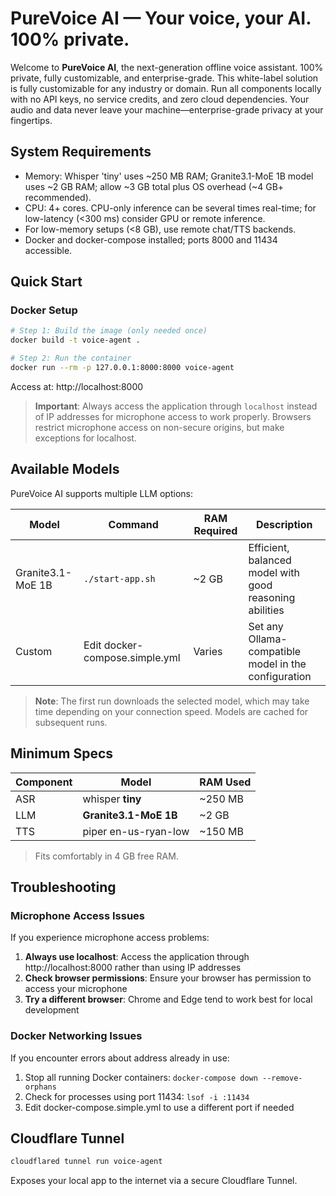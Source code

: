 # PureVoice AI — Your voice, your AI. 100% private.

Welcome to **PureVoice AI**, the next-generation offline voice assistant.
100% private, fully customizable, and enterprise-grade.
This white-label solution is fully customizable for any industry or domain.
Run all components locally with no API keys, no service credits, and zero cloud dependencies.
Your audio and data never leave your machine—enterprise-grade privacy at your fingertips.

## System Requirements
 - Memory: Whisper 'tiny' uses ~250 MB RAM; Granite3.1-MoE 1B model uses ~2 GB RAM; allow ~3 GB total plus OS overhead (~4 GB+ recommended).
- CPU: 4+ cores. CPU-only inference can be several times real-time; for low-latency (<300 ms) consider GPU or remote inference.
- For low-memory setups (<8 GB), use remote chat/TTS backends.
- Docker and docker-compose installed; ports 8000 and 11434 accessible.

## Quick Start

### Docker Setup

```bash
# Step 1: Build the image (only needed once)
docker build -t voice-agent .

# Step 2: Run the container
docker run --rm -p 127.0.0.1:8000:8000 voice-agent
```
Access at: http://localhost:8000

> **Important**: Always access the application through `localhost` instead of IP addresses for microphone access to work properly. Browsers restrict microphone access on non-secure origins, but make exceptions for localhost.

## Available Models

PureVoice AI supports multiple LLM options:

| Model | Command | RAM Required | Description |
|-------|---------|--------------|-------------|
| Granite3.1-MoE 1B | `./start-app.sh` | ~2 GB | Efficient, balanced model with good reasoning abilities |
| Custom | Edit docker-compose.simple.yml | Varies | Set any Ollama-compatible model in the configuration |

> **Note**: The first run downloads the selected model, which may take time depending on your connection speed. Models are cached for subsequent runs.

## Minimum Specs
| Component | Model                | RAM Used |
|-----------|----------------------|----------|
| ASR       | whisper **tiny**     | ~250 MB  |
| LLM       | **Granite3.1-MoE 1B** | ~2 GB    |
| TTS       | piper en-us-ryan-low | ~150 MB  |
> Fits comfortably in 4 GB free RAM.

## Troubleshooting

### Microphone Access Issues
If you experience microphone access problems:

1. **Always use localhost**: Access the application through http://localhost:8000 rather than using IP addresses
2. **Check browser permissions**: Ensure your browser has permission to access your microphone
3. **Try a different browser**: Chrome and Edge tend to work best for local development

### Docker Networking Issues
If you encounter errors about address already in use:
1. Stop all running Docker containers: `docker-compose down --remove-orphans`
2. Check for processes using port 11434: `lsof -i :11434`
3. Edit docker-compose.simple.yml to use a different port if needed

## Cloudflare Tunnel
```bash
cloudflared tunnel run voice-agent
```
Exposes your local app to the internet via a secure Cloudflare Tunnel.

    